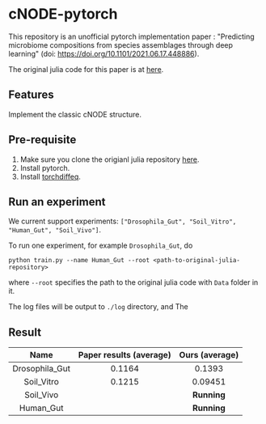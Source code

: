 # cNODE-pytorch

This repository is an unofficial pytorch implementation paper : "Predicting microbiome compositions from species assemblages through deep learning" 
(doi: https://doi.org/10.1101/2021.06.17.448886).

The original julia code for this paper is at [here](https://github.com/michel-mata/cNODE-paper).

## Features

Implement the classic cNODE structure.


## Pre-requisite 

1. Make sure you clone the origianl julia repository [here](https://github.com/michel-mata/cNODE-paper).
2. Install pytorch.
3. Install [torchdiffeq](https://github.com/rtqichen/torchdiffeq). 

## Run an experiment 

We current support experiments: `["Drosophila_Gut", "Soil_Vitro", "Human_Gut", "Soil_Vivo"]`.

To run one experiment, for example `Drosophila_Gut`, do 

```shell
python train.py --name Human_Gut --root <path-to-original-julia-repository>
```
where `--root` specifies the path to the original julia code with `Data` folder in it. 

The log files will be output to `./log` directory, and The

## Result

|      Name      | Paper results (average) | Ours (average) |
| :------------: | :---------------------: | :------------: |
| Drosophila_Gut |         0.1164          |     0.1393     |
|   Soil_Vitro   |         0.1215          |    0.09451     |
|   Soil_Vivo    |                         |  **Running**   |
|   Human_Gut    |                         |  **Running**   |
